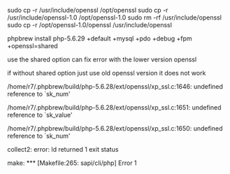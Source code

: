 
sudo cp -r /usr/include/openssl /opt/openssl
sudo cp -r /usr/include/openssl-1.0 /opt/openssl-1.0
sudo rm -rf /usr/include/openssl
sudo cp -r /opt/openssl-1.0/openssl /usr/include/openssl

phpbrew install php-5.6.29 +default +mysql +pdo +debug +fpm +openssl=shared

use the shared option can fix error with the lower version openssl

if without shared option just use old openssl version it does not work 

/home/r7/.phpbrew/build/php-5.6.28/ext/openssl/xp_ssl.c:1646: undefined reference to `sk_num'

/home/r7/.phpbrew/build/php-5.6.28/ext/openssl/xp_ssl.c:1651: undefined reference to `sk_value'

/home/r7/.phpbrew/build/php-5.6.28/ext/openssl/xp_ssl.c:1650: undefined reference to `sk_num'

collect2: error: ld returned 1 exit status

make: *** [Makefile:265: sapi/cli/php] Error 1
